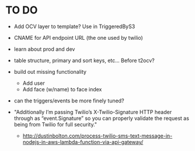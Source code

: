 # TO DO

- Add OCV layer to template?  Use in TriggeredByS3

- CNAME for API endpoint URL (the one used by twilio)

- learn about prod and dev

- table structure, primary and sort keys, etc... Before t2ocv?

- build out missing functionality
	- Add user
	- Add face (w/name) to face index

- can the triggers/events be more finely tuned?

- "Additionally I’m passing Twilio’s X-Twilio-Signature HTTP header through as “event.Signature” so you can properly validate the request as being from Twilio for full security."
	- http://dustinbolton.com/process-twilio-sms-text-message-in-nodejs-in-aws-lambda-function-via-api-gateway/